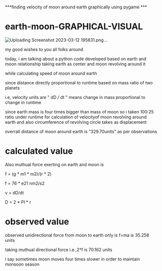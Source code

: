 ***finding velocity of moon around earth graphically using pygame ***

# earth-moon-GRAPHICAL-VISUAL


![Uploading Screenshot 2023-03-12 195831.png…]()




my good wishes to you all folks around

today, i am talking about a python code developed based on earth and moon relationship
taking earth as center and moon revolving around it 


while calculating speed of moon around earth

since distance directly proportional to runtime based on mass ratio of two planets

i.e,   velocity units are " dD / dt " means change in mass proportional to change in runtime

since earth mass is four times bigger than mass of moon so i taken 100:25 ratio under runtime for 
calculation of velocityof moon revolving around earth and also circumference of revolving circle 
takes as displacement 

overrall distance of moon around earth is "329.70units" as per observations 


# calculated value

Also muthual force exerting on earth and moon is 

f = (g * m1 * m2)/(r * 2)

f = 76 * e21 nm2/s2

v = dD/dt

D = 2 * PI * r


# observed value

observed unidirectional force from moon to earth only is f=ma is 35.258 units

taking muthual directional force i.e.,2*f is 70.162 units

i say sometimes moon moves four times slower in order to maintain monsoon season

